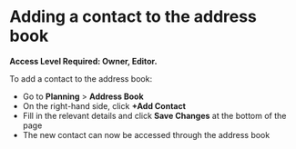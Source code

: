 # Adding a contact to the address book

**Access Level Required: Owner, Editor.**

To add a contact to the address book:

* Go to **Planning** > **Address Book**
* On the right-hand side, click **+Add Contact**
* Fill in the relevant details and click **Save Changes** at the bottom of the page
* The new contact can now be accessed through the address book
